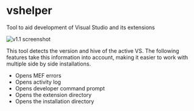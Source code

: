 # vshelper
Tool to aid development of Visual Studio and its extensions

![v1.1 screenshot](https://user-images.githubusercontent.com/1673956/35591478-eb375a02-05be-11e8-9777-101e4c3f314e.png)

This tool detects the version and hive of the active VS. 
The following features take this information into account, 
making it easier to work with multiple side by side installations.

* Opens MEF errors
* Opens activity log
* Opens developer command prompt
* Opens the extension directory
* Opens the installation directory
